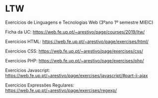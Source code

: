 # LTW
Exercícios de Linguagens e Tecnologias Web (3ºano 1º semestre MIEIC)

Ficha da UC: https://web.fe.up.pt/~arestivo/page/courses/2019/ltw/

Exercícios HTML: https://web.fe.up.pt/~arestivo/page/exercises/html/

Exercícios CSS: https://web.fe.up.pt/~arestivo/page/exercises/css/

Exercícios PHP: https://web.fe.up.pt/~arestivo/page/exercises/php/

Exercícios Javascript: https://web.fe.up.pt/~arestivo/page/exercises/javascript/#part-ii-ajax

Exercícios Expressões Regulares: https://web.fe.up.pt/~arestivo/page/exercises/regexp/
